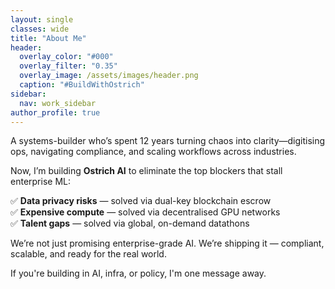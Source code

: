 ```yaml
---
layout: single
classes: wide
title: "About Me"
header:
  overlay_color: "#000"
  overlay_filter: "0.35"
  overlay_image: /assets/images/header.png
  caption: "#BuildWithOstrich"
sidebar:
  nav: work_sidebar
author_profile: true
---
```


A systems-builder who’s spent 12 years turning chaos into clarity—digitising ops, navigating compliance, and scaling workflows across industries.

Now, I’m building **Ostrich AI** to eliminate the top blockers that stall enterprise ML:

✅ **Data privacy risks** — solved via dual-key blockchain escrow<br>
✅ **Expensive compute** — solved via decentralised GPU networks<br>
✅ **Talent gaps** — solved via global, on-demand datathons<br>

We’re not just promising enterprise-grade AI. We’re shipping it — compliant, scalable, and ready for the real world.

If you're building in AI, infra, or policy, I'm one message away.  
